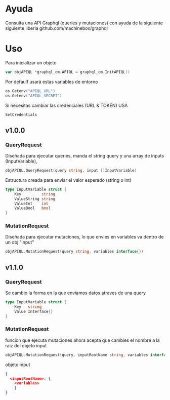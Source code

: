 # Ayuda

Consulta una API Graphql (queries y mutaciones) con ayuda de la siguiente siguiente liberia github.com/machinebox/graphql

# Uso

Para inicializar un objeto

```go
var objAPIQL *graphql_cm.APIQL = graphql_cm.InitAPIQL()
```

Por defaulf usará estas variables de entorno

```go
os.Getenv("APIQL_URL")
os.Getenv("APIQL_SECRET")
```

Si necesitas cambiar las credenciales (URL & TOKEN) USA

```go
SetCredentials
```

## v1.0.0

### QueryRequest

Diseñada para ejecutar queries, manda el string query y una array de inputs (InputVariable),

```go
objAPIQL.QueryRequest(query string, input []InputVariable)
```

Estructura creada para enviar el valor esperado (string o int)

```go
type InputVariable struct {
    Key         string
    ValueString string
    ValueInt    int
    ValueBool   bool
}
```

### MutationRequest

Diseñada para ejecutar mutaciones, lo que envies en variables va dentro de un obj "input"

```go
objAPIQL.MutationRequest(query string, variables interface{})
```

## v1.1.0

### QueryRequest

Se cambio la forma en la que enviamos datos atraves de una query

```go
type InputVariable struct {
    Key   string
    Value Interface{}
}
```
### MutationRequest

funcion que ejecuta mutaciones ahora acepta que cambies el nombre a la raiz del objeto input

```go
objAPIQL.MutationRequest(query, inputRootName string, variables interface{})
```
objeto input
```json
{
  <inputRootName>: {
    <variables>
    }
}
```
